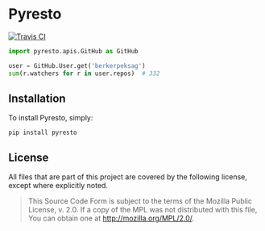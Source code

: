 Pyresto
=======

[![Travis CI](https://secure.travis-ci.org/berkerpeksag/pyresto.png)](http://travis-ci.org/berkerpeksag/pyresto)

```python
import pyresto.apis.GitHub as GitHub

user = GitHub.User.get('berkerpeksag')
sum(r.watchers for r in user.repos)  # 332
```

Installation
------------

To install Pyresto, simply:

```shell
pip install pyresto
```

License
-------

All files that are part of this project are covered by the following license, except where explicitly noted.

> This Source Code Form is subject to the terms of the Mozilla Public
> License, v. 2.0. If a copy of the MPL was not distributed with this
> file, You can obtain one at http://mozilla.org/MPL/2.0/.

